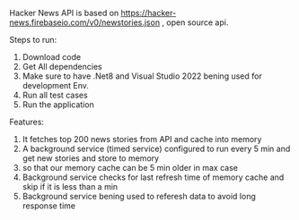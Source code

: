 Hacker News API is based on https://hacker-news.firebaseio.com/v0/newstories.json , open source api.

Steps to run:
1. Download code
2. Get All dependencies
3. Make sure to have .Net8 and Visual Studio 2022 bening used for development Env.
4. Run all test cases
5. Run the application


Features:
1. It fetches top 200 news stories from API and cache into memory
2. A background service (timed service) configured to run every 5 min and get new stories and store to memory
3. so that our memory cache can be 5 min older in max case
4. Background service checks for last refresh time of memory cache and skip if it is less than a min
5. Background service bening used to referesh data to avoid long response time
